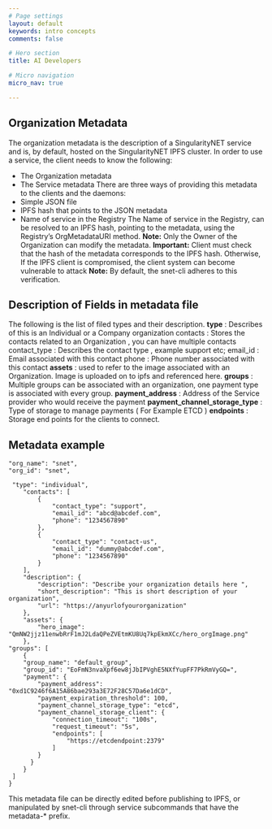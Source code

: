 ```yaml
---
# Page settings
layout: default
keywords: intro concepts
comments: false

# Hero section
title: AI Developers

# Micro navigation
micro_nav: true

---
```


## Organization Metadata

The organization metadata is the description of a SingularityNET service and is, by default, hosted on the SingularityNET IPFS cluster. In order to use a service, the client needs to know the following:
- The Organization metadata
- The Service metadata
There are three ways of providing this metadata to the clients and the daemons:
- Simple JSON file
- IPFS hash that points to the JSON metadata
- Name of service in the Registry 
    The Name of service in the Registry, can be resolved to an IPFS hash, pointing to the metadata, using the Registry’s OrgMetadataURI method. 
    **Note:** Only the Owner of the Organization can modify the metadata.
**Important:** Client must check that the hash of the metadata corresponds to the IPFS hash. Otherwise, If the IPFS client is compromised, the client system can become vulnerable to attack
**Note:** By default, the snet-cli adheres to this verification.

## Description of Fields in metadata file
The following is the list of filed types and their description.
**type** : Describes of this is an Individual or a Company organization contacts : Stores the contacts related to an Organization , you can have multiple contacts contact_type : Describes the contact type , example support etc; email_id : Email associated with this contact phone : Phone number associated with this contact
**assets** : used to refer to the image associated with an Organization. Image is uploaded on to ipfs and referenced here.
**groups** : Multiple groups can be associated with an organization, one payment type is associated with every group.
**payment_address** : Address of the Service provider who would receive the payment
**payment_channel_storage_type** : Type of storage to manage payments ( For Example ETCD )
**endpoints** : Storage end points for the clients to connect.

## Metadata example

```
"org_name": "snet",
"org_id": "snet", 

 "type": "individual",
    "contacts": [
        {
            "contact_type": "support",
            "email_id": "abcd@abcdef.com",
            "phone": "1234567890"
        },
        {
            "contact_type": "contact-us",
            "email_id": "dummy@abcdef.com",
            "phone": "1234567890"
        }
    ],
    "description": {
        "description": "Describe your organization details here ",
        "short_description": "This is short description of your organization",
        "url": "https://anyurlofyourorganization"
    },
    "assets": {
        "hero_image": "QmNW2jjz11enwbRrF1mJ2LdaQPeZVEtmKU8Uq7kpEkmXCc/hero_orgImage.png"
    },
"groups": [
    {
    "group_name": "default_group",
    "group_id": "EoFmN3nvaXpf6ew8jJbIPVghE5NXfYupFF7PkRmVyGQ=",
    "payment": {
        "payment_address": "0xd1C9246f6A15A86bae293a3E72F28C57Da6e1dCD",
        "payment_expiration_threshold": 100,
        "payment_channel_storage_type": "etcd",
        "payment_channel_storage_client": {
            "connection_timeout": "100s",
            "request_timeout": "5s",
            "endpoints": [
                "https://etcdendpoint:2379"
            ]
        }
      }
    }
 ] 
}

```

This metadata file can be directly edited before publishing to IPFS, or manipulated by snet-cli through service subcommands that have the metadata-* prefix.
